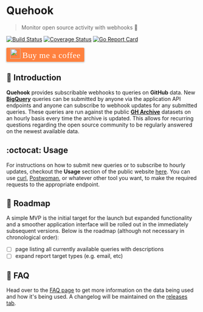 # Quehook

> Monitor open source activity with webhooks :loudspeaker:

[![Build Status](https://travis-ci.org/forstmeier/quehook.svg?branch=master)](https://travis-ci.org/forstmeier/quehook) [![Coverage Status](https://coveralls.io/repos/github/forstmeier/quehook/badge.svg?branch=master)](https://coveralls.io/github/forstmeier/quehook?branch=master) [![Go Report Card](https://goreportcard.com/badge/github.com/forstmeier/quehook)](https://goreportcard.com/report/github.com/forstmeier/quehook)

<style>.bmc-button img{width: 27px !important;margin-bottom: 1px !important;box-shadow: none !important;border: none !important;vertical-align: middle !important;}.bmc-button{line-height: 36px !important;height:37px !important;text-decoration: none !important;display:inline-flex !important;color:#FFFFFF !important;background-color:#FF813F !important;border-radius: 3px !important;border: 1px solid transparent !important;padding: 1px 9px !important;font-size: 22px !important;letter-spacing: 0.6px !important;box-shadow: 0px 1px 2px rgba(190, 190, 190, 0.5) !important;-webkit-box-shadow: 0px 1px 2px 2px rgba(190, 190, 190, 0.5) !important;margin: 0 auto !important;font-family:'Cookie', cursive !important;-webkit-box-sizing: border-box !important;box-sizing: border-box !important;-o-transition: 0.3s all linear !important;-webkit-transition: 0.3s all linear !important;-moz-transition: 0.3s all linear !important;-ms-transition: 0.3s all linear !important;transition: 0.3s all linear !important;}.bmc-button:hover, .bmc-button:active, .bmc-button:focus {-webkit-box-shadow: 0px 1px 2px 2px rgba(190, 190, 190, 0.5) !important;text-decoration: none !important;box-shadow: 0px 1px 2px 2px rgba(190, 190, 190, 0.5) !important;opacity: 0.85 !important;color:#FFFFFF !important;}</style><link href="https://fonts.googleapis.com/css?family=Cookie" rel="stylesheet"><a class="bmc-button" target="_blank" href="https://www.buymeacoffee.com/forstmeier"><img src="https://bmc-cdn.nyc3.digitaloceanspaces.com/BMC-button-images/BMC-btn-logo.svg" alt="Buy me a coffee"><span style="margin-left:5px">Buy me a coffee</span></a>

## :beers: Introduction

**Quehook** provides subscribable webhooks to queries on **GitHub** data. New **[BigQuery](https://www.gharchive.org/#bigquery)** queries can be submitted by anyone via the application API endpoints and anyone can subscribe to webhook updates for any submitted queries. These queries are run against the public **[GH Archive](https://www.gharchive.org/)** datasets on an hourly basis every time the archive is updated. This allows for recurring questions regarding the open source community to be regularly answered on the newest available data.

## :octocat: Usage

For instructions on how to submit new queries or to subscribe to hourly updates, checkout the **Usage** section of the public website [here](https://forstmeier.github.io/quehook/). You can use [curl](https://curl.haxx.se/), [Postwoman](https://liyasthomas.github.io/postwoman/), or whatever other tool you want, to make the required requests to the appropriate endpoint.

## :round_pushpin: Roadmap

A simple MVP is the initial target for the launch but expanded functionality and a smoother application interface will be rolled out in the immediately subsequent versions. Below is the roadmap (although not necessary in chronological order):

- [ ] page listing all currently available queries with descriptions
- [ ] expand report target types (e.g. email, etc)

## :green_book: FAQ

Head over to the [FAQ page](https://forstmeier.github.io/quehook/faq) to get more information on the data being used and how it's being used. A changelog will be maintained on the [releases tab](https://github.com/forstmeier/quehook/releases).
